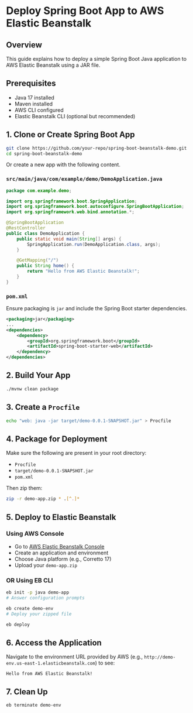 
# Deploy Spring Boot App to AWS Elastic Beanstalk

## Overview
This guide explains how to deploy a simple Spring Boot Java application to AWS Elastic Beanstalk using a JAR file.

## Prerequisites
- Java 17 installed
- Maven installed
- AWS CLI configured
- Elastic Beanstalk CLI (optional but recommended)

## 1. Clone or Create Spring Boot App
```bash
git clone https://github.com/your-repo/spring-boot-beanstalk-demo.git
cd spring-boot-beanstalk-demo
```
Or create a new app with the following content.

### `src/main/java/com/example/demo/DemoApplication.java`
```java
package com.example.demo;

import org.springframework.boot.SpringApplication;
import org.springframework.boot.autoconfigure.SpringBootApplication;
import org.springframework.web.bind.annotation.*;

@SpringBootApplication
@RestController
public class DemoApplication {
    public static void main(String[] args) {
        SpringApplication.run(DemoApplication.class, args);
    }

    @GetMapping("/")
    public String home() {
        return "Hello from AWS Elastic Beanstalk!";
    }
}
```

### `pom.xml`
Ensure packaging is `jar` and include the Spring Boot starter dependencies.

```xml
<packaging>jar</packaging>
...
<dependencies>
    <dependency>
        <groupId>org.springframework.boot</groupId>
        <artifactId>spring-boot-starter-web</artifactId>
    </dependency>
</dependencies>
```

## 2. Build Your App
```bash
./mvnw clean package
```

## 3. Create a `Procfile`
```bash
echo "web: java -jar target/demo-0.0.1-SNAPSHOT.jar" > Procfile
```

## 4. Package for Deployment
Make sure the following are present in your root directory:
- `Procfile`
- `target/demo-0.0.1-SNAPSHOT.jar`
- `pom.xml`

Then zip them:
```bash
zip -r demo-app.zip * .[^.]*
```

## 5. Deploy to Elastic Beanstalk
### Using AWS Console
- Go to [AWS Elastic Beanstalk Console](https://console.aws.amazon.com/elasticbeanstalk)
- Create an application and environment
- Choose Java platform (e.g., Corretto 17)
- Upload your `demo-app.zip`

### OR Using EB CLI
```bash
eb init -p java demo-app
# Answer configuration prompts

eb create demo-env
# Deploy your zipped file

eb deploy
```

## 6. Access the Application
Navigate to the environment URL provided by AWS (e.g., `http://demo-env.us-east-1.elasticbeanstalk.com`) to see:
```
Hello from AWS Elastic Beanstalk!
```

## 7. Clean Up
```bash
eb terminate demo-env
```
